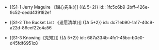 - [[S1-1 Jerry Maguire 《甜心先生》]] {{∆ 5+2}}
id:: 1fc5c6b9-2bff-426e-9c52-cedd439182ef

- [[S1-2 The Bucket List 《遗愿清单》]] {{∆ 5+2}}
id:: dc71eb90-1a17-40c9-a22d-86eef22e4a56

- [[S1-3 Knowing《先知》]] {{∆ 5+2}}
id:: 687a334b-4fc1-45bc-b0e0-d45fdf6951c8
